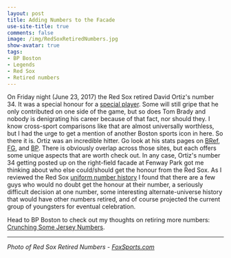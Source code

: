 ```yaml
---
layout: post
title: Adding Numbers to the Facade
use-site-title: true
comments: false
image: /img/RedSoxRetiredNumbers.jpg
show-avatar: true
tags:
- BP Boston
- Legends
- Red Sox
- Retired numbers
---
```


On Friday night (June 23, 2017) the Red Sox retired David Ortiz's number 34. It was a special honour for a <a href = "https://christopherteeter.wordpress.com/2015/11/19/david-ortiz-human-highlight-reel-boston-red-sox-retirement/" target = "_blank"> special player</a>.
Some will still gripe that he only contributed on one side of the game, but so does Tom Brady and nobody is denigrating his career because of that fact, nor should they.
I know cross-sport comparisons like that are almost universally worthless, but I had the urge to get a mention of another Boston sports icon in here. So there it is.
Ortiz was an incredible hitter. Go look at his stats pages on <a href = "http://www.baseball-reference.com/players/o/ortizda01.shtml" target = "_blank"> BRef</a>, <a href = "http://www.fangraphs.com/statss.aspx?playerid=745&position=DH" target = "_blank"> FG</a>, and <a href = "http://www.baseballprospectus.com/card/card.php?id=1499" target = "_blank"> BP</a>.
There is obviously overlap across those sites, but each offers some unique aspects that are worth check out. In any case, Ortiz's number 34 getting posted up on the
right-field facade at Fenway Park got me thinking about who else could/should get the honour from the Red Sox. As I reviewed the Red Sox <a href = "http://www.baseball-reference.com/teams/BOS/uniform-numbers.shtml" target = "_blank"> uniform number history</a>
I found that there are a few guys who would no doubt get the honour at their number, a seriously difficult decision at one number, some interesting alternate-universe
history that would have other numbers retired, and of course projected the current group of youngsters for eventual celebration.

Head to BP Boston to check out my thoughts on retiring more numbers: <a href = "http://boston.locals.baseballprospectus.com/2017/06/22/crunching-some-jersey-numbers/" target = "_blank"> Crunching Some Jersey Numbers</a>.

---

*Photo of Red Sox Retired Numbers - <a href = "http://www.foxsports.com/mlb/gallery/boston-red-sox-retired-numbers-ted-williams-carlton-fisk-carl-yastrzemski-pedro-martinez-122115" target = "_blank"> FoxSports.com</a>*